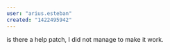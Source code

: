 ```yaml
---
user: "arius.esteban"
created: "1422495942"
---
```


is there a help patch, I did not manage to make it work.
